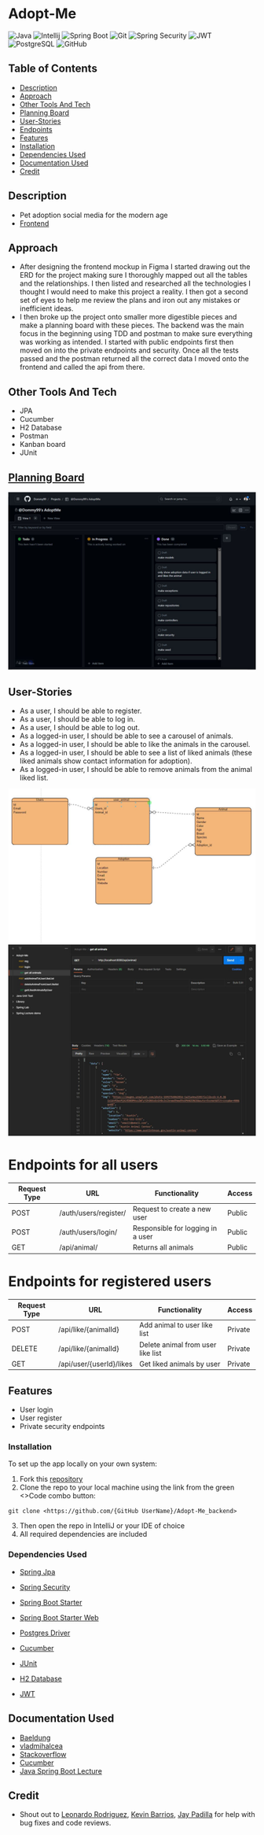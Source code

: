 # Adopt-Me

![Java](https://img.shields.io/badge/java-%23ED8B00.svg?style=for-the-badge&logo=java&logoColor=white)
![Intellij](https://img.shields.io/badge/IntelliJ_IDEA-000000.svg?style=for-the-badge&logo=intellij-idea&logoColor=white)
![Spring Boot](https://img.shields.io/badge/Spring-6DB33F?style=for-the-badge&logo=spring&logoColor=white)
![Git](https://img.shields.io/badge/GIT-E44C30?style=for-the-badge&logo=git&logoColor=white)
![Spring Security](https://img.shields.io/badge/Spring_Security-6DB33F?style=for-the-badge&logo=Spring-Security&logoColor=white)
![JWT](https://img.shields.io/badge/json%20web%20tokens-323330?style=for-the-badge&logo=json-web-tokens&logoColor=pink)
![PostgreSQL](https://img.shields.io/badge/PostgreSQL-316192?style=for-the-badge&logo=postgresql&logoColor=white)
![GitHub](https://img.shields.io/badge/GitHub-100000?style=for-the-badge&logo=github&logoColor=white)

## Table of Contents

- [Description](#description)
- [Approach](#approach)
- [Other Tools And Tech](#other-tools-and-tech)
- [Planning Board](#planning-board)
- [User-Stories](#user-stories)
- [Endpoints](#endpoints-for-all-users)
- [Features](#features)
- [Installation](#installation)
- [Dependencies Used](#dependencies-used)
- [Documentation Used](#documentation-used)
- [Credit](#Credit)

## Description

- Pet adoption social media for the modern age 
- [Frontend](https://github.com/Dommy99/Adopt-Me-frontend) 

## Approach
 -   After designing the frontend mockup in Figma I started drawing out the ERD for the project making sure I thoroughly mapped out all the tables and the relationships.
I then listed and researched all the technologies I thought I would need to make this project a reality. I then got a second set of eyes to help me review the plans and iron out any
mistakes or inefficient ideas. 
 -   I then broke up the project onto smaller more digestible pieces and make a planning board with these pieces. The backend was the main focus in the beginning using TDD and postman to make 
sure everything was working as intended. I started with public endpoints first then moved on into the private endpoints and security. Once all the tests passed and the postman returned all the correct data
I moved onto the frontend and called the api from there.


## Other Tools And Tech

- JPA
- Cucumber
- H2 Database
- Postman
- Kanban board
- JUnit

## [Planning Board](https://github.com/users/tanyigbo/projects/2/views/1)

![Board.](/documentation/adopt-me-planningboard.JPG)

## User-Stories

- As a user, I should be able to register.
- As a user, I should be able to log in.
- As a user, I should be able to log out.
- As a logged-in user, I should be able to see a carousel of animals.
- As a logged-in user, I should be able to like the animals in the carousel.
- As a logged-in user, I should be able to see a list of liked animals (these liked animals show contact information for adoption).
- As a logged-in user, I should be able to remove animals from the animal liked list.

![ERD.](/documentation/adopt-me-ERD.JPG)
![Postman.](/documentation/adopt-me-postman.JPG)

# Endpoints for all users
| Request Type | URL                   | Functionality                     | Access |
|--------------|-----------------------|-----------------------------------|--------|
| POST         | /auth/users/register/ | Request to create a new user      | Public |
| POST         | /auth/users/login/    | Responsible for logging in a user | Public |
| GET          | /api/animal/          | Returns all animals               | Public |

# Endpoints for registered users
| Request Type | URL                      | Functionality                     | Access  |
|--------------|--------------------------|-----------------------------------|---------|
| POST         | /api/like/{animalId}     | Add animal to user like list      | Private |
| DELETE       | /api/like/{animalId}     | Delete animal from user like list | Private |
| GET          | /api/user/{userId}/likes | Get liked animals by user         | Private |



## Features
- User login
- User register
- Private security endpoints


### Installation
To set up the app locally on your own system:
1. Fork this [repository](https://github.com/Dommy99/Adopt-Me_backend)
2. Clone the repo to your local machine using the link from the green <>Code combo button:
```
git clone <https://github.com/{GitHub UserName}/Adopt-Me_backend>

```
3. Then open the repo in IntelliJ or your IDE of choice
4. All required dependencies are included

### Dependencies Used
- [Spring Jpa](https://mvnrepository.com/artifact/org.springframework.boot/spring-boot-starter-data-jpa/3.0.6)

- [Spring Security](https://mvnrepository.com/artifact/org.springframework.boot/spring-boot-starter-security)

- [Spring Boot Starter](https://mvnrepository.com/artifact/org.springframework.boot/spring-boot-starter/3.0.6)

- [Spring Boot Starter Web](https://mvnrepository.com/artifact/org.springframework.boot/spring-boot-starter-web/3.0.5)

- [Postgres Driver](https://mvnrepository.com/artifact/org.postgresql/postgresql/42.6.0)

- [Cucumber](https://cucumber.io/docs/installation/java/)

- [JUnit](https://junit.org/junit5/)

- [H2 Database](https://mvnrepository.com/artifact/com.h2database/h2)

- [JWT](https://mvnrepository.com/artifact/io.jsonwebtoken/jjwt-api)

## Documentation Used

- [Baeldung](https://www.baeldung.com/jpa-many-to-many)
- [vladmihalcea](https://vladmihalcea.com/the-best-way-to-use-the-manytomany-annotation-with-jpa-and-hibernate/)
- [Stackoverflow](https://stackoverflow.com/)
- [Cucumber](https://cucumber.io/docs/installation/java/#maven)
- [Java Spring Boot Lecture](https://git.generalassemb.ly/sureshmelvinsigera/Java-Spring-Boot-lecture/blob/main/README.md)

## Credit
- Shout out to [Leonardo Rodriguez](https://github.com/LRodriguez92), [Kevin Barrios](https://github.com/dayjyun), [Jay Padilla](https://github.com/Jaypad07) for help with bug fixes and code reviews.